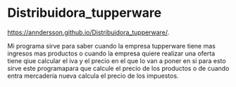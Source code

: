 # Distribuidora_tupperware

https://anndersson.github.io/Distribuidora_tupperware/.

Mi programa sirve para saber cuando la empresa tupperware tiene mas ingresos mas productos 
o cuando la empresa quiere realizar una oferta tiene qiue calcular el iva y el precio en el que 
lo van a poner en si para esto sirve este programapara que calcule el precio de los productos o de cuando 
entra mercaderia nueva calcula el precio de los impuestos.
